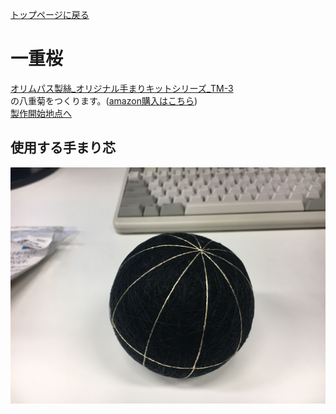 [トップページに戻る](https://github.com/Masaki-Okuyama/Temari-craft/blob/master/README.md#temari-craft)

# 一重桜
[オリムパス製絲_オリジナル手まりキットシリーズ_TM-3](https://www.olympus-thread.com/lineup/handicraftkit/threadball/threadballkit/4971451625035.html/)  
の八重菊をつくります。([amazon購入はこちら](https://www.amazon.co.jp/%E3%82%AA%E3%83%AA%E3%83%A0%E3%83%91%E3%82%B9%E8%A3%BD%E7%B5%B2-Olympus-Thred-TM-3-%E4%B8%89%E3%81%A4%E9%87%8D%E3%81%AD%E3%81%A4%E3%82%80%E5%9E%8B%E3%83%BB%E4%B8%80%E9%87%8D%E6%A1%9C/dp/B002KLNUAE))  
[製作開始地点へ](#%E4%BD%BF%E7%94%A8%E3%81%99%E3%82%8B%E6%89%8B%E3%81%BE%E3%82%8A%E8%8A%AF)  

## 使用する手まり芯
![8th_before](https://github.com/Masaki-Okuyama/Temari-craft/blob/images/8th_before.jpg)
